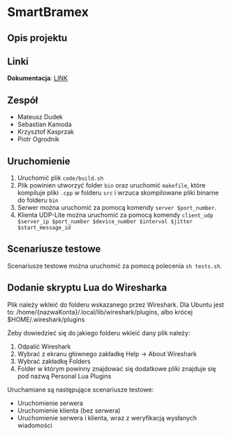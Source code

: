 # SmartBramex
## Opis projektu
## Linki
**Dokumentacja**: [LINK](https://cloudcooking.sharepoint.com/:w:/t/Studia/TIN/Eb4ZTIl2awJAgY-VnGqGm64B1f6HMb0b6MQn_OA9PyJiaw)
## Zespół
<ul>
<li>Mateusz Dudek</li>
<li>Sebastian Kamoda</li>
<li>Krzysztof Kasprzak</li>
<li>Piotr Ogrodnik</li>
</ul>

## Uruchomienie
1. Uruchomić plik `code/build.sh`
2. Plik powinien utworzyć folder `bin` oraz uruchomić `makefile`, które kompiluje pliki `.cpp` w folderu `src` i wrzuca skompilowane pliki binarne do folderu `bin`
3. Serwer można uruchomić za pomocą komendy `server $port_number`.
4. Klienta UDP-Lite można uruchomić za pomocą komendy `client_udp $server_ip $port_number $device_number $interval $jitter $start_message_id`

## Scenariusze testowe
Scenariusze testowe można uruchomić za pomocą polecenia `sh tests.sh`.

## Dodanie skryptu Lua do Wiresharka
Plik należy wkleić do folderu wskazanego przez Wireshark. Dla Ubuntu jest to: /home/{nazwaKonta}/.local/lib/wireshark/plugins, albo krócej $HOME/.wireshark/plugins

Żeby dowiedzieć się do jakiego folderu wkleić dany plik należy:
1. Odpalić Wireshark
2. Wybrać z ekranu głównego zakładkę Help -> About Wireshark
3. Wybrać zakładkę Folders
4. Folder w którym powinny znajdować się dodatkowe pliki znajduje się pod nazwą Personal Lua Plugins

Uruchamiane są następujące scenariusze testowe:
* Uruchomienie serwera
* Uruchomienie klienta (bez serwera)
* Uruchomienie serwera i klienta, wraz z weryfikacją wysłanych wiadomości
